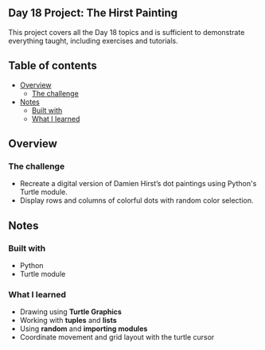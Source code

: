 ## Day 18 Project: The Hirst Painting

This project covers all the Day 18 topics and is sufficient to demonstrate everything taught, including exercises and tutorials.

## Table of contents

- [Overview](#overview)  
  - [The challenge](#the-challenge)  
- [Notes](#notes)  
  - [Built with](#built-with)  
  - [What I learned](#what-i-learned)  

## Overview

### The challenge

- Recreate a digital version of Damien Hirst’s dot paintings using Python's Turtle module.
- Display rows and columns of colorful dots with random color selection.


## Notes

### Built with

- Python  
- Turtle module  

### What I learned

- Drawing using **Turtle Graphics**
- Working with **tuples** and **lists**
- Using **random** and **importing modules**
- Coordinate movement and grid layout with the turtle cursor
